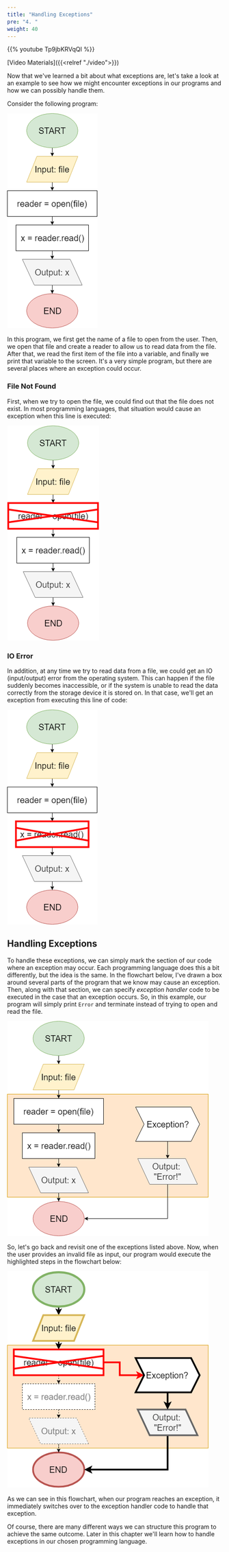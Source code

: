 ```yaml
---
title: "Handling Exceptions"
pre: "4. "
weight: 40
---
```


{{% youtube Tp9jbKRVqQI %}}

[Video Materials]({{<relref "./video">}})

Now that we've learned a bit about what exceptions are, let's take a look at an example to see how we might encounter exceptions in our programs and how we can possibly handle them. 

Consider the following program:

![Exceptions Example Flowchart](/images/10-except/8.4.handle.png)

In this program, we first get the name of a file to open from the user. Then, we open that file and create a reader to allow us to read data from the file. After that, we read the first item of the file into a variable, and finally we print that variable to the screen. It's a very simple program, but there are several places where an exception could occur.

### File Not Found

First, when we try to open the file, we could find out that the file does not exist. In most programming languages, that situation would cause an exception when this line is executed:

![File Not Found Exception Flowchart](/images/10-except/8.4.nofile.png)

### IO Error

In addition, at any time we try to read data from a file, we could get an IO (input/output) error from the operating system. This can happen if the file suddenly becomes inaccessible, or if the system is unable to read the data correctly from the storage device it is stored on. In that case, we'll get an exception from executing this line of code:

![IO Exception Flowchart](/images/10-except/8.4.ioerror.png)

## Handling Exceptions

To handle these exceptions, we can simply mark the section of our code where an exception may occur. Each programming language does this a bit differently, but the idea is the same. In the flowchart below, I've drawn a box around several parts of the program that we know may cause an exception. Then, along with that section, we can specify _exception handler_ code to be executed in the case that an exception occurs. So, in this example, our program will simply print `Error` and terminate instead of trying to open and read the file. 

![Handle Exception Flowchart](/images/10-except/8.4.try.png)

So, let's go back and revisit one of the exceptions listed above. Now, when the user provides an invalid file as input, our program would execute the highlighted steps in the flowchart below:

![Handled File Not Found Exception Flowchart](/images/10-except/8.4.catch.png)

As we can see in this flowchart, when our program reaches an exception, it immediately switches over to the exception handler code to handle that exception. 

Of course, there are many different ways we can structure this program to achieve the same outcome. Later in this chapter we'll learn how to handle exceptions in our chosen programming language. 